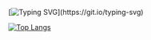 [![Typing SVG](https://readme-typing-svg.herokuapp.com?color=%7B94BD&size=24&duration=4565&width=500&lines=Full-Stack+Engineer...)](https://git.io/typing-svg)

[![Top Langs](https://github-readme-stats.vercel.app/api/top-langs/?username=Ellon-M&hide=javascript,html,css,scss,Mathematica&exclude_repo=machine-learning-R,machine-learning-python,re-casa)](https://github.com/anuraghazra/github-readme-stats)

